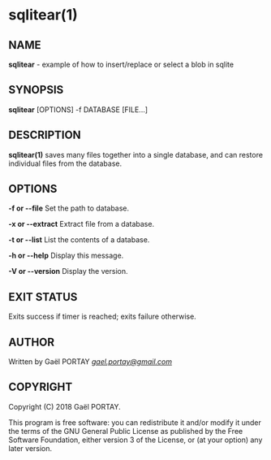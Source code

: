 # sqlitear(1)

## NAME

**sqlitear** - example of how to insert/replace or select a blob in sqlite

## SYNOPSIS

**sqlitear** [OPTIONS] -f DATABASE [FILE...]

## DESCRIPTION

**sqlitear(1)** saves many files together into a single database, and can
restore individual files from the database.

## OPTIONS

**-f or --file**
	Set the path to database.

**-x or --extract**
	Extract file from a database.

**-t or --list**
	List the contents of a database.

**-h or --help**
	Display this message.

**-V or --version**
	Display the version.

## EXIT STATUS

Exits success if timer is reached; exits failure otherwise.

## AUTHOR

Written by Gaël PORTAY *gael.portay@gmail.com*

## COPYRIGHT

Copyright (C) 2018 Gaël PORTAY.

This program is free software: you can redistribute it and/or modify it under
the terms of the GNU General Public License as published by the Free Software
Foundation, either version 3 of the License, or (at your option) any later
version.
